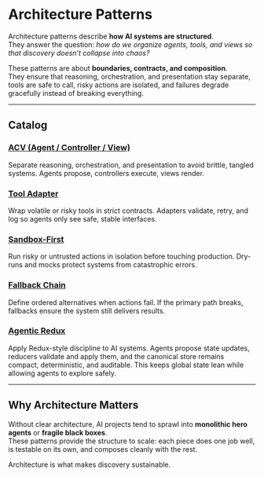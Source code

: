 # Architecture Patterns

Architecture patterns describe **how AI systems are structured**.  
They answer the question: *how do we organize agents, tools, and views so that discovery doesn’t collapse into chaos?*  

These patterns are about **boundaries, contracts, and composition**.  
They ensure that reasoning, orchestration, and presentation stay separate, tools are safe to call, risky actions are isolated, and failures degrade gracefully instead of breaking everything.

---

## Catalog

### [ACV (Agent / Controller / View)](./acv.md)  
Separate reasoning, orchestration, and presentation to avoid brittle, tangled systems. Agents propose, controllers execute, views render.  

### [Tool Adapter](./tool-adapter.md)  
Wrap volatile or risky tools in strict contracts. Adapters validate, retry, and log so agents only see safe, stable interfaces.  

### [Sandbox-First](./sandbox-first.md)  
Run risky or untrusted actions in isolation before touching production. Dry-runs and mocks protect systems from catastrophic errors.  

### [Fallback Chain](./fallback-chain.md)  
Define ordered alternatives when actions fail. If the primary path breaks, fallbacks ensure the system still delivers results.  

### [Agentic Redux](./draft-agentic-redux.md)  
Apply Redux-style discipline to AI systems. Agents propose state updates, reducers validate and apply them, and the canonical store remains compact, deterministic, and auditable. This keeps global state lean while allowing agents to explore safely.  

---

## Why Architecture Matters

Without clear architecture, AI projects tend to sprawl into **monolithic hero agents** or **fragile black boxes**.  
These patterns provide the structure to scale: each piece does one job well, is testable on its own, and composes cleanly with the rest.  

Architecture is what makes discovery sustainable.  
